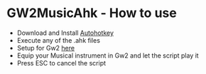 # GW2MusicAhk - How to use

* Download and Install [Autohotkey](http://www.autohotkey.com)
* Execute any of the .ahk files
* Setup for Gw2 [here](https://gw2mb.com/manual.php)
* Equip your Musical instrument in Gw2 and let the script play it
* Press ESC to cancel the script
